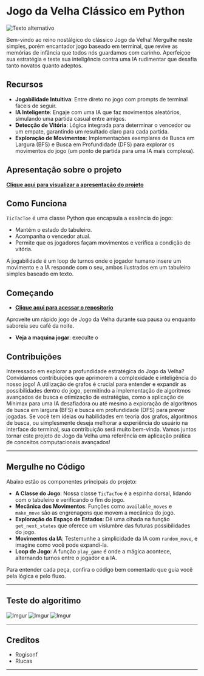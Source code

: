 # Jogo da Velha Clássico em Python

![Texto alternativo](https://i.imgur.com/spSdF6j.png)

Bem-vindo ao reino nostálgico do clássico Jogo da Velha! Mergulhe neste simples, porém encantador jogo baseado em terminal, que revive as memórias de infância que todos nós guardamos com carinho. Aperfeiçoe sua estratégia e teste sua inteligência contra uma IA rudimentar que desafia tanto novatos quanto adeptos.

## Recursos

- **Jogabilidade Intuitiva**: Entre direto no jogo com prompts de terminal fáceis de seguir.
- **IA Inteligente**: Engaje com uma IA que faz movimentos aleatórios, simulando uma partida casual entre amigos.
- **Detecção de Vitória**: Lógica integrada para determinar o vencedor ou um empate, garantindo um resultado claro para cada partida.
- **Exploração de Movimentos**: Implementações exemplares de Busca em Largura (BFS) e Busca em Profundidade (DFS) para explorar os movimentos do jogo (um ponto de partida para uma IA mais complexa).

## Apresentação sobre o projeto
**[Clique aqui para visualizar a apresentação do projeto](https://www.canva.com/design/DAGBUaRaw5Y/SFM2qmeXUCTeG-ZAlLNB6w/edit?utm_content=DAGBUaRaw5Y&utm_campaign=designshare&utm_medium=link2&utm_source=sharebutton)**

## Como Funciona

`TicTacToe` é uma classe Python que encapsula a essência do jogo:
- Mantém o estado do tabuleiro.
- Acompanha o vencedor atual.
- Permite que os jogadores façam movimentos e verifica a condição de vitória.

A jogabilidade é um loop de turnos onde o jogador humano insere um movimento e a IA responde com o seu, ambos ilustrados em um tabuleiro simples baseado em texto.

## Começando

- **[Clique aqui para acessar o repositorio](https://github.com/Rogisonf/Jogo-da-Velha)**

Aproveite um rápido jogo de Jogo da Velha durante sua pausa ou enquanto saboreia seu café da noite.

- **Veja a maquina jogar**: execulte o

## Contribuições

Interessado em explorar a profundidade estratégica do Jogo da Velha? Convidamos contribuições que aprimorem a complexidade e inteligência do nosso jogo! A utilização de grafos é crucial para entender e expandir as possibilidades dentro do jogo, permitindo a implementação de algoritmos avançados de busca e otimização de estratégias, como a aplicação de Minimax para uma IA desafiadora ou até mesmo a exploração de algoritmos de busca em largura (BFS) e busca em profundidade (DFS) para prever jogadas. Se você tem ideias ou habilidades em teoria dos grafos, algoritmos de busca, ou simplesmente deseja melhorar a experiência do usuário na interface do terminal, sua contribuição será muito bem-vinda. Vamos juntos tornar este projeto de Jogo da Velha uma referência em aplicação prática de conceitos computacionais avançados!

---

## Mergulhe no Código

Abaixo estão os componentes principais do projeto:

- **A Classe do Jogo**: Nossa classe `TicTacToe` é a espinha dorsal, lidando com o tabuleiro e verificando o fim do jogo.
- **Mecânica dos Movimentos**: Funções como `available_moves` e `make_move` são as engrenagens que movem a mecânica do jogo.
- **Exploração do Espaço de Estados**: Dê uma olhada na função `get_next_states` que oferece um vislumbre das futuras possibilidades do jogo.
- **Movimentos da IA**: Testemunhe a simplicidade da IA com `random_move`, e imagine como você pode expandi-la.
- **Loop de Jogo**: A função `play_game` é onde a mágica acontece, alternando turnos entre o jogador e a IA.

Para entender cada peça, confira o código bem comentado que guia você pela lógica e pelo fluxo.

---

## Teste do algoritimo
![Imgur](https://imgur.com/zlzwWN7.jpg)
![Imgur](https://imgur.com/j25BVYo.jpg)
![Imgur](https://imgur.com/6i3YTQn.jpg)


---

## Creditos

- Rogisonf
- Rlucas

---
